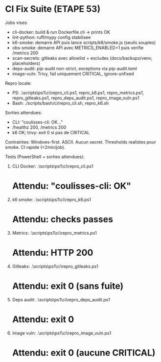 # CI Fix Suite (ETAPE 53)

Jobs vises:

* cli-docker: build & run Dockerfile.cli -> prints OK
* lint-python: ruff/mypy config stabilisee
* k6-smoke: demarre API puis lance scripts/k6/smoke.js (seuils souples)
* obs-smoke: demarre API avec METRICS_ENABLED=1 puis verifie /metrics 200
* scan-secrets: gitleaks avec allowlist + excludes (docs/backups/venv, placeholders)
* deps-audit: pip-audit non-strict, exceptions via pip-audit.toml
* image-vuln: Trivy, fail uniquement CRITICAL, ignore-unfixed

Repro locale:

* PS: .\scripts\ps1\ci\repro_cli.ps1, repro_k6.ps1, repro_metrics.ps1, repro_gitleaks.ps1, repro_deps_audit.ps1, repro_image_vuln.ps1
* Bash: ./scripts/bash/ci/repro_cli.sh, repro_k6.sh

Sorties attendues:

* CLI: "coulisses-cli: OK..."
* /healthz 200, /metrics 200
* k6 OK; trivy: exit 0 si pas de CRITICAL

Contraintes:
Windows-first. ASCII. Aucun secret. Thresholds realistes pour smoke. CI rapide (<2min/job).

Tests (PowerShell + sorties attendues):

1. CLI Docker:
   .\scripts\ps1\ci\repro_cli.ps1

   # Attendu: "coulisses-cli: OK"
2. k6 smoke:
   .\scripts\ps1\ci\repro_k6.ps1

   # Attendu: checks passes
3. Metrics:
   .\scripts\ps1\ci\repro_metrics.ps1

   # Attendu: HTTP 200
4. Gitleaks:
   .\scripts\ps1\ci\repro_gitleaks.ps1

   # Attendu: exit 0 (sans fuite)
5. Deps audit:
   .\scripts\ps1\ci\repro_deps_audit.ps1

   # Attendu: exit 0
6. Image vuln:
   .\scripts\ps1\ci\repro_image_vuln.ps1

   # Attendu: exit 0 (aucune CRITICAL)
